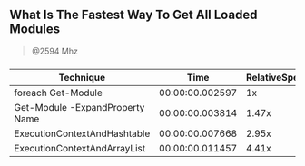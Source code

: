 
What Is The Fastest Way To Get All Loaded Modules
-------------------------------------------------
> @2594 Mhz


### 


|Technique                      |Time           |RelativeSpeed|Throughput|
|-------------------------------|---------------|-------------|----------|
|foreach Get-Module             |00:00:00.002597|1x           |3849.41/s |
|Get-Module -ExpandProperty Name|00:00:00.003814|1.47x        |2621.64/s |
|ExecutionContextAndHashtable   |00:00:00.007668|2.95x        |1304/s    |
|ExecutionContextAndArrayList   |00:00:00.011457|4.41x        |872.83/s  |





